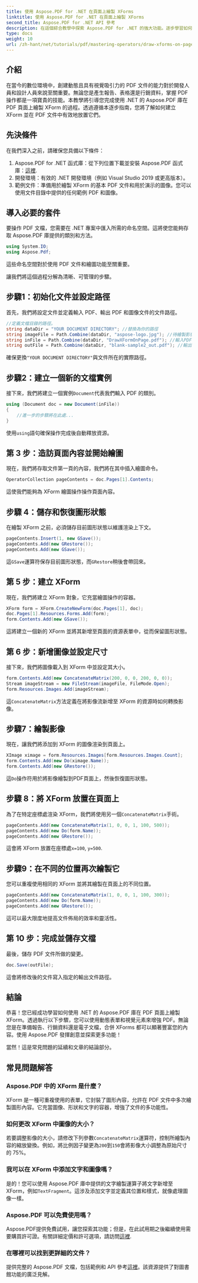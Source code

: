 ```yaml
---
title: 使用 Aspose.PDF for .NET 在頁面上繪製 XForms
linktitle: 使用 Aspose.PDF for .NET 在頁面上繪製 XForms
second_title: Aspose.PDF for .NET API 參考
description: 在這個綜合教學中探索 Aspose.PDF for .NET 的強大功能。逐步學習如何建立動態 XForms 並將影像輕鬆整合到 PDF 文件中。
type: docs
weight: 10
url: /zh-hant/net/tutorials/pdf/mastering-operators/draw-xforms-on-page/
---
```

## 介紹

在當今的數位環境中，創建動態且具有視覺吸引力的 PDF 文件的能力對於開發人員和設計人員來說至關重要。無論您是產生報告、表格還是行銷資料，掌握 PDF 操作都是一項寶貴的技能。本教學將引導您完成使用 .NET 的 Aspose.PDF 庫在 PDF 頁面上繪製 XForm 的過程。透過遵循本逐步指南，您將了解如何建立 XForm 並在 PDF 文件中有效地放置它們。

## 先決條件

在我們深入之前，請確保您具備以下條件：

1.  Aspose.PDF for .NET 函式庫：從下列位置下載並安裝 Aspose.PDF 函式庫：[這裡](https://releases.aspose.com/pdf/net/).
2. 開發環境：有效的 .NET 開發環境（例如 Visual Studio 2019 或更高版本）。
3. 範例文件：準備用於繪製 XForm 的基本 PDF 文件和用於演示的圖像。您可以使用文件目錄中提供的任何範例 PDF 和圖像。

## 導入必要的套件

要操作 PDF 文檔，您需要在 .NET 專案中匯入所需的命名空間。這將使您能夠存取 Aspose.PDF 庫提供的類別和方法。

```csharp
using System.IO;
using Aspose.Pdf;
```

這些命名空間對於使用 PDF 文件和繪圖功能至關重要。

讓我們將這個過程分解為清晰、可管理的步驟。

## 步驟1：初始化文件並設定路徑

首先，我們將設定文件並定義輸入 PDF、輸出 PDF 和圖像文件的文件路徑。

```csharp
//定義文檔目錄的路徑。
string dataDir = "YOUR DOCUMENT DIRECTORY"; //替換為你的路徑
string imageFile = Path.Combine(dataDir, "aspose-logo.jpg"); //待繪製影像
string inFile = Path.Combine(dataDir, "DrawXFormOnPage.pdf"); //輸入PDF文件
string outFile = Path.Combine(dataDir, "blank-sample2_out.pdf"); //輸出PDF文件
```

確保更換`"YOUR DOCUMENT DIRECTORY"`與文件所在的實際路徑。

## 步驟2：建立一個新的文檔實例

接下來，我們將建立一個實例`Document`代表我們輸入 PDF 的類別。

```csharp
using (Document doc = new Document(inFile))
{
    //進一步的步驟將在此處...
}
```

使用`using`語句確保操作完成後自動釋放資源。

## 第 3 步：造訪頁面內容並開始繪圖

現在，我們將存取文件第一頁的內容，我們將在其中插入繪圖命令。

```csharp
OperatorCollection pageContents = doc.Pages[1].Contents;
```

這使我們能夠為 XForm 繪圖操作操作頁面內容。

## 步驟 4：儲存和恢復圖形狀態

在繪製 XForm 之前，必須儲存目前圖形狀態以維護渲染上下文。

```csharp
pageContents.Insert(1, new GSave());
pageContents.Add(new GRestore());
pageContents.Add(new GSave());
```

這`GSave`運算符保存目前圖形狀態，而`GRestore`稍後會帶回來。

## 第 5 步：建立 XForm

現在，我們將建立 XForm 對象，它充當繪圖操作的容器。

```csharp
XForm form = XForm.CreateNewForm(doc.Pages[1], doc);
doc.Pages[1].Resources.Forms.Add(form);
form.Contents.Add(new GSave());
```

這將建立一個新的 XForm 並將其新增至頁面的資源表單中，從而保留圖形狀態。

## 第 6 步：新增圖像並設定尺寸

接下來，我們將圖像載入到 XForm 中並設定其大小。

```csharp
form.Contents.Add(new ConcatenateMatrix(200, 0, 0, 200, 0, 0));
Stream imageStream = new FileStream(imageFile, FileMode.Open);
form.Resources.Images.Add(imageStream);
```

這`ConcatenateMatrix`方法定義在將影像流新增至 XForm 的資源時如何轉換影像。

## 步驟7：繪製影像

現在，讓我們將添加到 XForm 的圖像渲染到頁面上。

```csharp
XImage ximage = form.Resources.Images[form.Resources.Images.Count];
form.Contents.Add(new Do(ximage.Name));
form.Contents.Add(new GRestore());
```

這`Do`操作符用於將影像繪製到PDF頁面上，然後恢復圖形狀態。

## 步驟 8：將 XForm 放置在頁面上

為了在特定座標處渲染 XForm，我們將使用另一個`ConcatenateMatrix`手術。

```csharp
pageContents.Add(new ConcatenateMatrix(1, 0, 0, 1, 100, 500));
pageContents.Add(new Do(form.Name));
pageContents.Add(new GRestore());
```

這會將 XForm 放置在座標處`x=100`, `y=500`.

## 步驟9：在不同的位置再次繪製它

您可以重複使用相同的 XForm 並將其繪製在頁面上的不同位置。

```csharp
pageContents.Add(new ConcatenateMatrix(1, 0, 0, 1, 100, 300));
pageContents.Add(new Do(form.Name));
pageContents.Add(new GRestore());
```

這可以最大限度地提高文件佈局的效率和靈活性。

## 第 10 步：完成並儲存文檔

最後，儲存 PDF 文件所做的變更。

```csharp
doc.Save(outFile);
```

這會將修改後的文件寫入指定的輸出文件路徑。

## 結論

恭喜！您已經成功學習如何使用 .NET 的 Aspose.PDF 庫在 PDF 頁面上繪製 XForm。透過執行以下步驟，您可以使用動態表單和視覺元素來增強 PDF。無論您是在準備報告、行銷資料還是電子文檔，合併 XForms 都可以顯著豐富您的內容。使用 Aspose.PDF 發揮創意並探索更多功能！

當然！這是常見問題的延續和文章的結論部分。

## 常見問題解答

### Aspose.PDF 中的 XForm 是什麼？
XForm 是一種可重複使用的表單，它封裝了圖形內容，允許在 PDF 文件中多次繪製圖形內容。它充當圖像、形狀和文字的容器，增強了文件的多功能性。

### 如何更改 XForm 中圖像的大小？
若要調整影像的大小，請修改下列參數`ConcatenateMatrix`運算符，控制所繪製內容的縮放變換。例如，將比例因子變更為`200`到`150`會將影像大小調整為原始尺寸的 75%。

### 我可以在 XForm 中添加文字和圖像嗎？
是的！您可以使用 Aspose.PDF 庫中提供的文字繪製運算子將文字新增至 XForm，例如`TextFragment`。這涉及添加文字並定義其位置和樣式，就像處理圖像一樣。

### Aspose.PDF 可以免費使用嗎？
 Aspose.PDF提供免費試用，讓您探索其功能；但是，在此試用期之後繼續使用需要購買許可證。有關詳細定價和許可選項，請訪問[這裡](https://purchase.aspose.com/buy).

### 在哪裡可以找到更詳細的文件？
提供完整的 Aspose.PDF 文檔，包括範例和 API 參考[這裡](https://reference.aspose.com/pdf/net/)。該資源提供了對圖書館功能的廣泛見解。